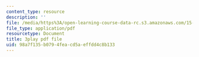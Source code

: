 ```yaml
---
content_type: resource
description: ''
file: /media/https%3A/open-learning-course-data-rc.s3.amazonaws.com/15-s50-how-to-win-at-texas-holdem-poker-january-iap-2016/98a7f135b0794feacd5aeffdd4c8b133_uFsM8pc36QQ.pdf
file_type: application/pdf
resourcetype: Document
title: 3play pdf file
uid: 98a7f135-b079-4fea-cd5a-effdd4c8b133
---
```

